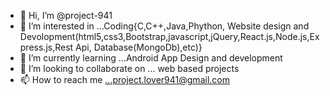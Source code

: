- 👋 Hi, I’m @project-941
- 👀 I’m interested in ...Coding{C,C++,Java,Phython, Website design and Devolopment(html5,css3,Bootstrap,javascript,jQuery,React.js,Node.js,Express.js,Rest Api, Database(MongoDb),etc)}
- 🌱 I’m currently learning ...Android App Design and development
- 💞️ I’m looking to collaborate on ... web based projects
- 📫 How to reach me ...project.lover941@gmail.com


<!---
project-941/project-941 is a ✨ special ✨ repository because its `README.md` (this file) appears on your GitHub profile.
You can click the Preview link to take a look at your changes.
--->
